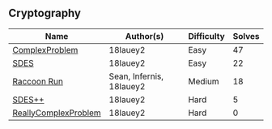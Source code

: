## Cryptography

| Name                                           | Author(s)                | Difficulty | Solves |
| ---------------------------------------------- | ------------------------ | ---------- | ------ |
| [ComplexProblem](complex-problem)              | 18lauey2                 | Easy       | 47     |
| [SDES](sdes)                                   | 18lauey2                 | Easy       | 22     |
| [Raccoon Run](raccoon-run)                     | Sean, Infernis, 18lauey2 | Medium     | 18     |
| [SDES++](sdes-plus-plus)                       | 18lauey2                 | Hard       | 5      |
| [ReallyComplexProblem](really-complex-problem) | 18lauey2                 | Hard       | 0      |

